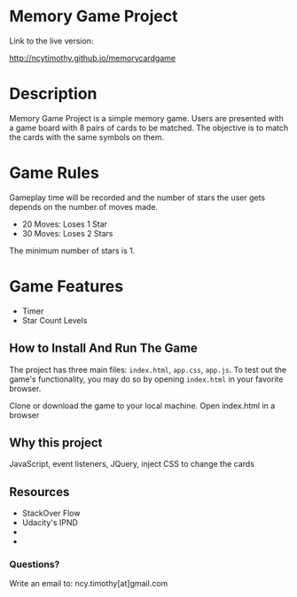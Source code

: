 # Memory Game Project

Link to the live version:

http://ncytimothy.github.io/memorycardgame

# Description
Memory Game Project is a simple memory game. Users are presented with a game board with 8 pairs of cards to be matched. The objective is to match the cards with the same symbols on them. 

# Game Rules
Gameplay time will be recorded and the number of stars the user gets depends on the number of moves made. 

- 20 Moves: Loses 1 Star
- 30 Moves: Loses 2 Stars

The minimum number of stars is 1. 

# Game Features
- Timer
- Star Count Levels



## How to Install And Run The Game

The project has three main files: `index.html`, `app.css`, `app.js`. To test out the game's functionality, you may do so by opening `index.html` in your favorite browser.

Clone or download the game to your local machine. Open index.html in a browser

## Why this project

JavaScript, event listeners, JQuery, inject CSS to change the cards

## Resources

* StackOver Flow
* Udacity's IPND
* 
*

### Questions?
Write an email to: ncy.timothy[at]gmail.com
